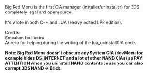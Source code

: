 Big Red Menu is the first CIA manager (installer/uninstaller) for 3DS completely legal and opensource.<br><br>
It's wrote in both C++ and LUA (Heavy edited LPP edition).<br>
<br>Credits:<br>Smealum for libctru<br>Aurelio for helping during the writing of the lua_uninstallCIA code.<br><br>
<b>Note: Big Red Menu doesn't obscure any System CIA (devMenu for example hides DS_INTERNET and a lot of other NAND CIAs) so PAY ATTENTION when you uninstall NAND contents cause you can also corrupt 3DS NAND -> Brick.</b>
